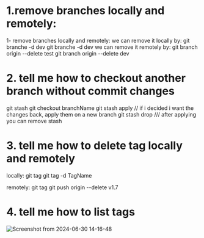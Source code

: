 # 1.remove branches locally and remotely:
1- remove branches locally and remotely:
we can remove it locally by:
git branche -d dev
git branche -d dev
we can remove it remotely by:
git branch origin --delete test 
git branch origin --delete dev

# 2. tell me how to checkout another branch without commit changes
git stash 
git checkout branchName
git stash apply // if i decided i want the changes back, apply them on a new branch
git stash drop /// after applying you can remove stash


# 3. tell me how to delete tag locally and remotely
locally: git tag
git tag -d TagName

remotely:
git tag 
git push origin --delete v1.7

# 4. tell me how to list tags



![Screenshot from 2024-06-30 14-16-48](https://github.com/shrouq32/lab2/assets/174201756/f6b1441d-7a12-4d10-89aa-f7eea1d35317)
